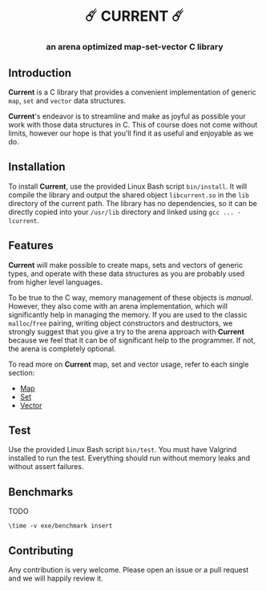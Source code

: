<div align="center">
  <h1>☄️ CURRENT ☄️</h1>
  <h3>an arena optimized map-set-vector C library</h3>
</div>

## Introduction

__Current__ is a C library that provides a convenient implementation of generic `map`,
`set` and `vector` data structures.

__Current__'s endeavor is to streamline and make as joyful as possible your work with
those data structures in C. This of course does not come without limits, however
our hope is that you'll find it as useful and enjoyable as we do.

## Installation

To install __Current__, use the provided Linux Bash script `bin/install`. It will
compile the library and output the shared object `libcurrent.so` in the `lib` directory
of the current path. The library has no dependencies, so it can be directly copied into
your `/usr/lib` directory and linked using `gcc ... -lcurrent`.

## Features

__Current__ will make possible to create maps, sets and vectors of generic types, and
operate with these data structures as you are probably used from higher level languages.

To be true to the C way, memory management of these objects is *manual*. However, they
also come with an arena implementation, which will significantly help in managing the
memory. If you are used to the classic `malloc`/`free` pairing, writing object
constructors and destructors, we strongly suggest that you give a try to the arena
approach with __Current__ because we feel that it can be of significant help to the
programmer. If not, the arena is completely optional.

To read more on __Current__ map, set and vector usage, refer to each single section:

  - [Map](doc/MAP.md)
  - [Set](doc/SET.md)
  - [Vector](doc/VECTOR.md)

## Test

Use the provided Linux Bash script `bin/test`. You must have Valgrind installed to run
the test. Everything should run without memory leaks and without assert failures.

## Benchmarks

TODO

```shell
\time -v exe/benchmark insert
```

## Contributing

Any contribution is very welcome. Please open an issue or a pull request and we will
happily review it.
